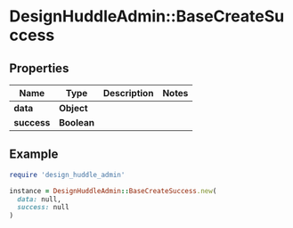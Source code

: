 # DesignHuddleAdmin::BaseCreateSuccess

## Properties

| Name | Type | Description | Notes |
| ---- | ---- | ----------- | ----- |
| **data** | **Object** |  |  |
| **success** | **Boolean** |  |  |

## Example

```ruby
require 'design_huddle_admin'

instance = DesignHuddleAdmin::BaseCreateSuccess.new(
  data: null,
  success: null
)
```


